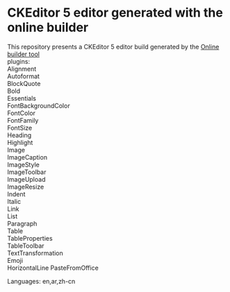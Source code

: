 # CKEditor 5 editor generated with the online builder

This repository presents a CKEditor 5 editor build generated by the [Online builder tool](https://ckeditor.com/ckeditor-5/online-builder)  
plugins:  
	Alignment    
	Autoformat  
	BlockQuote  
	Bold  
	Essentials  
	FontBackgroundColor  
	FontColor  
	FontFamily  
	FontSize  
	Heading  
	Highlight  
	Image  
	ImageCaption  
	ImageStyle  
	ImageToolbar  
	ImageUpload  
	ImageResize  
	Indent  
	Italic  
	Link  
	List  
	Paragraph  
	Table  
	TableProperties  
	TableToolbar  
	TextTransformation  
	Emoji  
	HorizontalLine
	PasteFromOffice

Languages:
	en,ar,zh-cn

